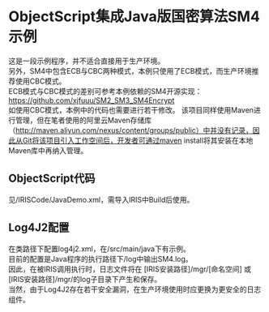 # ObjectScript集成Java版国密算法SM4示例
这是一段示例程序，并不适合直接用于生产环境。  
另外，SM4中包含ECB与CBC两种模式，本例只使用了ECB模式，而生产环境推荐使用CBC模式。  
ECB模式与CBC模式的差别可参考本例依赖的SM4开源实现：https://github.com/xjfuuu/SM2_SM3_SM4Encrypt   
如使用CBC模式，本例中的代码也需要进行若干修改。
该项目同样使用Maven进行管理，但在笔者使用的阿里云Maven存储库（http://maven.aliyun.com/nexus/content/groups/public）中并没有记录，因此从Git将该项目引入工作空间后，开发者可通过maven install将其安装在本地Maven库中再纳入管理。

## ObjectScript代码
见/IRISCode/JavaDemo.xml，需导入IRIS中Build后使用。

## Log4J2配置
在类路径下配置log4j2.xml，在/src/main/java下有示例。    
目前的配置是Java程序的执行路径下/log中输出SM4.log。  
因此，在被IRIS调用执行时，日志文件将在 [IRIS安装路径]/mgr/[命名空间] 或 [IRIS安装路径]/mgr/的log子目录下产生和保存。  
当然，由于Log4J2存在若干安全漏洞，在生产环境使用时应更换为更安全的日志组件。







